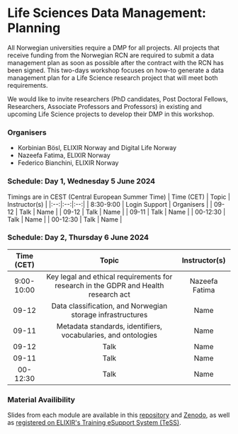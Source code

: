 # Life Sciences Data Management: Planning

All Norwegian universities require a DMP for all projects. All projects that receive funding from the Norwegian RCN are required to submit a data management plan as soon as possible after the contract with the RCN has been signed. This two-days workshop focuses on how-to generate a data management plan for a Life Science research project that will meet both requirements.

We would like to invite researchers (PhD candidates, Post Doctoral Fellows, Researchers, Associate Professors and Professors) in existing and upcoming Life Science projects to develop their DMP in this workshop.

### Organisers
- Korbinian Bösl, ELIXIR Norway and Digital Life Norway
- Nazeefa Fatima, ELIXIR Norway
- Federico Bianchini, ELIXIR Norway

### Schedule: Day 1, Wednesday 5 June 2024
Timings are in CEST (Central European Summer Time)
| Time (CET) | Topic | Instructor(s) |
|:--:|:--:|:--:|
| 8:30-9:00 | Login Support | Organisers |
| 09-12 | Talk | Name |
| 09-12 | Talk | Name |
| 09-11 | Talk | Name |
| 00-12:30 | Talk | Name |
| 00-12:30 | Talk | Name |

### Schedule: Day 2, Thursday 6 June 2024
| Time (CET) | Topic | Instructor(s) |
|:--:|:--:|:--:|
| 9:00-10:00 | Key legal and ethical requirements for research in the GDPR and Health research act | Nazeefa Fatima |
| 09-12 | Data classification, and Norwegian storage infrastructures | Name |
| 09-11 | Metadata standards, identifiers, vocabularies, and ontologies | Name |
| 09-12 | Talk | Name |
| 09-11 | Talk | Name |
| 00-12:30 | Talk | Name |

### Material Availibility
Slides from each module are available in this [repository](https://github.com/ELIXIR-Norway-Training/life-sci-data-management/) and [Zenodo](https://zenodo.org/records/), as well as [registered on ELIXIR's Training eSupport System (TeSS)](https://tess.elixir-europe.org/events/life-science-data-management-planning-workshop-322f024b-69fe-4a8a-b914-0fde3de6ba77).
